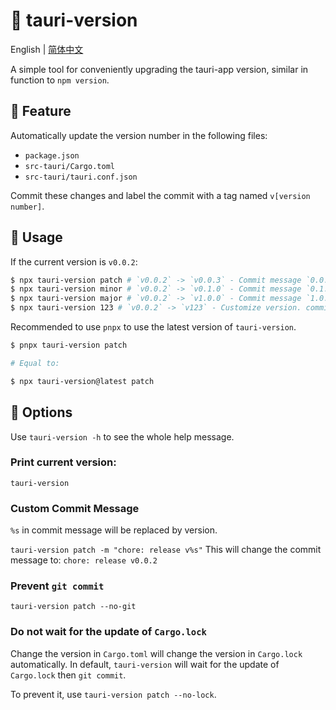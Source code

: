 # :tada: tauri-version

English | [简体中文](./README-zh.md)

A simple tool for conveniently upgrading the tauri-app version, similar in function to `npm version`.

## :rocket: Feature

Automatically update the version number in the following files:

- `package.json`
- `src-tauri/Cargo.toml`
- `src-tauri/tauri.conf.json`

Commit these changes and label the commit with a tag named `v[version number]`.

## :memo: Usage

If the current version is `v0.0.2`:

```sh
$ npx tauri-version patch # `v0.0.2` -> `v0.0.3` - Commit message `0.0.3`
$ npx tauri-version minor # `v0.0.2` -> `v0.1.0` - Commit message `0.1.0`
$ npx tauri-version major # `v0.0.2` -> `v1.0.0` - Commit message `1.0.0`
$ npx tauri-version 123 # `v0.0.2` -> `v123` - Customize version. commit message `123`
```

Recommended to use `pnpx` to use the latest version of `tauri-version`.

```sh
$ pnpx tauri-version patch

# Equal to:

$ npx tauri-version@latest patch
```

## :wrench: Options

Use `tauri-version -h` to see the whole help message.

### Print current version:

`tauri-version`

### Custom Commit Message

`%s` in commit message will be replaced by version.

`tauri-version patch -m "chore: release v%s"`
This will change the commit message to:
`chore: release v0.0.2`

### Prevent `git commit`

`tauri-version patch --no-git`

### Do not wait for the update of `Cargo.lock`

Change the version in `Cargo.toml` will change the version in `Cargo.lock` automatically. In default, `tauri-version` will wait for the update of `Cargo.lock` then `git commit`.

To prevent it, use `tauri-version patch --no-lock`.

